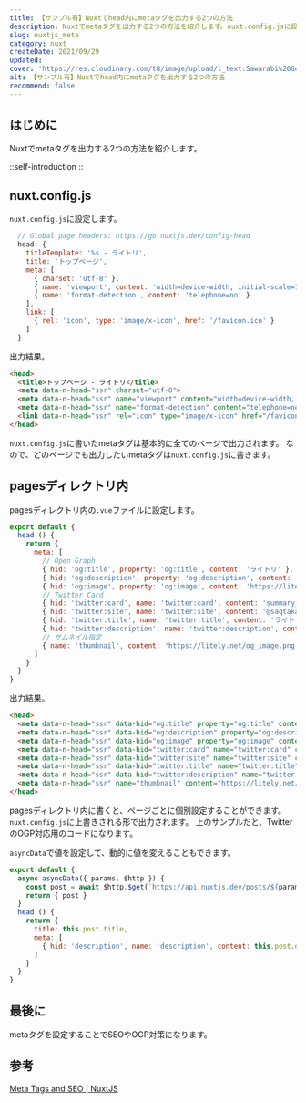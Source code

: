 ```yaml
---
title: 【サンプル有】Nuxtでhead内にmetaタグを出力する2つの方法
description: Nuxtでmetaタグを出力する2つの方法を紹介します。nuxt.config.jsに設定します。nuxt.config.jsに書いたmetaタグは基本的に全てのページで出力されます。なので、どのページでも出力したいmetaタグはnuxt.config.jsに書きます。
slug: nuxtjs_meta
category: nuxt
createDate: 2021/09/29
updated: 
cover: 'https://res.cloudinary.com/t8/image/upload/l_text:Sawarabi%20Gothic_80_bold:【サンプル有】Nuxtでhead内にmetaタグを出力する,co_rgb:fff,w_620,c_fit/v1712091289/ogp_image_zorhlz.png'
alt: 【サンプル有】Nuxtでhead内にmetaタグを出力する2つの方法
recommend: false
---
```

## はじめに



Nuxtでmetaタグを出力する2つの方法を紹介します。

::self-introduction
::

## nuxt.config.js

`nuxt.config.js`に設定します。

```js
  // Global page headers: https://go.nuxtjs.dev/config-head
  head: {
    titleTemplate: '%s - ライトリ',
    title: 'トップページ',
    meta: [
      { charset: 'utf-8' },
      { name: 'viewport', content: 'width=device-width, initial-scale=1' },
      { name: 'format-detection', content: 'telephone=no' }
    ],
    link: [
      { rel: 'icon', type: 'image/x-icon', href: '/favicon.ico' }
    ]
  }
```
出力結果。

```html
<head>
  <title>トップページ - ライトリ</title>
  <meta data-n-head="ssr" charset="utf-8">
  <meta data-n-head="ssr" name="viewport" content="width=device-width, initial-scale=1">
  <meta data-n-head="ssr" name="format-detection" content="telephone=no">
  <link data-n-head="ssr" rel="icon" type="image/x-icon" href="/favicon.ico">
</head>
```

`nuxt.config.js`に書いたmetaタグは基本的に全てのページで出力されます。
なので、どのページでも出力したいmetaタグは`nuxt.config.js`に書きます。


## pagesディレクトリ内

pagesディレクトリ内の`.vue`ファイルに設定します。

```js
export default {
  head () {
    return {
      meta: [
        // Open Graph
        { hid: 'og:title', property: 'og:title', content: 'ライトリ' },
        { hid: 'og:description', property: 'og:description', content: '@saqtakaのブログ' },
        { hid: 'og:image', property: 'og:image', content: 'https://litely.net/og_image.png' },
        // Twitter Card
        { hid: 'twitter:card', name: 'twitter:card', content: 'summary_large_image' },
        { hid: 'twitter:site', name: 'twitter:site', content: '@saqtaka' },
        { hid: 'twitter:title', name: 'twitter:title', content: 'ライトリ' },
        { hid: 'twitter:description', name: 'twitter:description', content: '@saqtakaのブログ' },
        // サムネイル指定
        { name: 'thumbnail', content: 'https://litely.net/og_image.png' }
      ]
    }
  }
}
```
出力結果。

```html
<head>
  <meta data-n-head="ssr" data-hid="og:title" property="og:title" content="ライトリ">
  <meta data-n-head="ssr" data-hid="og:description" property="og:description" content="@saqtakaのブログ">
  <meta data-n-head="ssr" data-hid="og:image" property="og:image" content="https://litely.net/og_image.png">
  <meta data-n-head="ssr" data-hid="twitter:card" name="twitter:card" content="summary_large_image">
  <meta data-n-head="ssr" data-hid="twitter:site" name="twitter:site" content="@saqtaka">
  <meta data-n-head="ssr" data-hid="twitter:title" name="twitter:title" content="ライトリ">
  <meta data-n-head="ssr" data-hid="twitter:description" name="twitter:description" content="@saqtakaのブログ">
  <meta data-n-head="ssr" name="thumbnail" content="https://litely.net/og_image.png">
</head>
```
pagesディレクトリ内に書くと、ページごとに個別設定することができます。
`nuxt.config.js`に上書きされる形で出力されます。
上のサンプルだと、TwitterのOGP対応用のコードになります。


`asyncData`で値を設定して、動的に値を変えることもできます。

```js
export default {
  async asyncData({ params, $http }) {
    const post = await $http.$get(`https://api.nuxtjs.dev/posts/${params.id}`)
    return { post }
  }
  head () {
    return {
      title: this.post.title,
      meta: [
        { hid: 'description', name: 'description', content: this.post.description }
      ]
    }
  }
}
```
## 最後に

metaタグを設定することでSEOやOGP対策になります。

## 参考
[Meta Tags and SEO | NuxtJS](https://go.nuxtjs.dev/config-head)